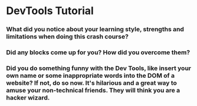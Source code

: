 # DevTools Tutorial

### What did you notice about your learning style, strengths and limitations when doing this crash course?



### Did any blocks come up for you? How did you overcome them?



### Did you do something funny with the Dev Tools, like insert your own name or some inappropriate words into the DOM of a website? If not, do so now. It's hilarious and a great way to amuse your non-technical friends. They will think you are a hacker wizard.



